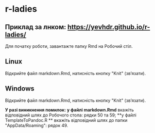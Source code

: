 # r-ladies

## Приклад за лнком: https://yevhdr.github.io/r-ladies/


Для початку роботи, завантажте папку Rmd на Робочий стіл.

## Linux
Відкрийте файл markdown.Rmd, натисність кнопку "Knit" (звʼязати).

## Windows
Відкрийте файл markdown.Rmd, натисність кнопку "Knit" (звʼязати).

**У разі виникнення помилок:**
**у файлі markdown.Rmd** вкажіть відповідний шлях до Робочого стола: рядки 50 та 59;
**у файлі TemplateToPandoc.R ** вкажіть відповідний шлях до папки "AppData/Roaming": рядок 49.


